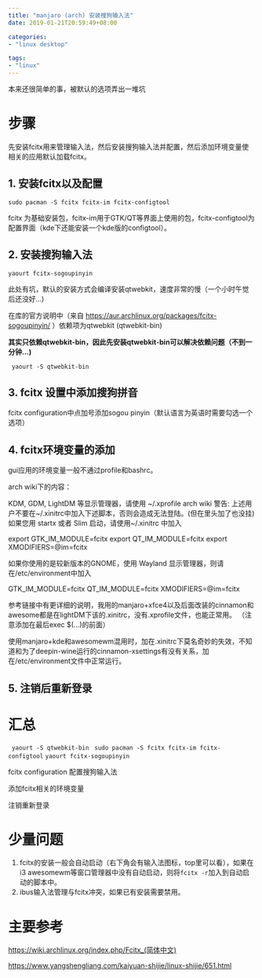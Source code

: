 ```yaml
---
title: "manjaro (arch) 安装搜狗输入法"
date: 2019-01-21T20:59:49+08:00

categories:
- "linux desktop"

tags:
- "linux"
---
```



本来还很简单的事，被默认的选项弄出一堆坑

# 步骤 

先安装fcitx用来管理输入法，然后安装搜狗输入法并配置，然后添加环境变量使相关的应用默认加载fcitx。

## 1. 安装fcitx以及配置

`sudo pacman -S fcitx fcitx-im fcitx-configtool`

fcitx 为基础安装包，fcitx-im用于GTK/QT等界面上使用的包，fcitx-configtool为配置界面（kde下还能安装一个kde版的configtool）。


## 2. 安装搜狗输入法

` yaourt fcitx-sogoupinyin `

此处有坑，默认的安装方式会编译安装qtwebkit，速度非常的慢（一个小时午觉后还没好...)

在库的官方说明中（来自 https://aur.archlinux.org/packages/fcitx-sogoupinyin/ ）依赖项为qtwebkit (qtwebkit-bin)

**其实只依赖qtwebkit-bin，因此先安装qtwebkit-bin可以解决依赖问题（不到一分钟...)**

` yaourt -S qtwebkit-bin`

## 3. fcitx 设置中添加搜狗拼音

fcitx configuration中点加号添加sogou pinyin（默认语言为英语时需要勾选一个选项）

## 4. fcitx环境变量的添加

gui应用的环境变量一般不通过profile和bashrc。

arch wiki下的内容：

> 
KDM, GDM, LightDM 等显示管理器，请使用 ~/.xprofile
arch wiki 警告: 上述用户不要在~/.xinitrc中加入下述脚本，否则会造成无法登陆。(但在里头加了也没挂)
如果您用 startx 或者 Slim 启动，请使用~/.xinitrc 中加入

> 
export GTK_IM_MODULE=fcitx
export QT_IM_MODULE=fcitx
export XMODIFIERS=@im=fcitx

> 
如果你使用的是较新版本的GNOME，使用 Wayland 显示管理器，则请在/etc/environment中加入

> 
GTK_IM_MODULE=fcitx
QT_IM_MODULE=fcitx
XMODIFIERS=@im=fcitx

参考链接中有更详细的说明，我用的manjaro+xfce4以及后面改装的cinnamon和awesome都是在lightDM下该的.xinitrc，没有.xprofile文件，也能正常用。
（注意添加在最后exec $(...)的前面）

使用manjaro+kde和awesomewm混用时，加在.xinitrc下莫名奇妙的失效，不知道和为了deepin-wine运行的cinnamon-xsettings有没有关系，加在/etc/environment文件中正常运行。

## 5. 注销后重新登录

# 汇总

` yaourt -S qtwebkit-bin`
` sudo pacman -S fcitx fcitx-im fcitx-configtool`
` yaourt fcitx-sogoupinyin `

fcitx configuration 配置搜狗输入法

添加fcitx相关的环境变量

注销重新登录

# 少量问题

1. fcitx的安装一般会自动启动（右下角会有输入法图标，top里可以看），如果在i3 awesomewm等窗口管理器中没有自动启动，则将`fcitx -r`加入到自动启动的脚本中。
2. ibus输入法管理与fcitx冲突，如果已有安装需要禁用。


# 主要参考

https://wiki.archlinux.org/index.php/Fcitx_(简体中文)

https://www.yangshengliang.com/kaiyuan-shijie/linux-shijie/651.html




